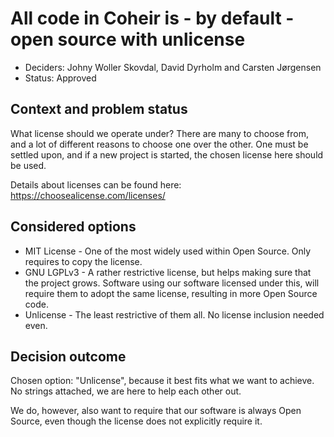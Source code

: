 # All code in Coheir is - by default - open source with unlicense

* Deciders: Johny Woller Skovdal, David Dyrholm and Carsten Jørgensen
* Status: Approved

## Context and problem status

What license should we operate under? There are many to choose from, and a lot of different reasons to choose one over the other. One must be settled upon, and if a new project is started, the chosen license here should be used.

Details about licenses can be found here: https://choosealicense.com/licenses/

## Considered options

* MIT License - One of the most widely used within Open Source. Only requires to copy the license.
* GNU LGPLv3 - A rather restrictive license, but helps making sure that the project grows. Software using our software licensed under this, will require them to adopt the same license, resulting in more Open Source code.
* Unlicense - The least restrictive of them all. No license inclusion needed even.

## Decision outcome

Chosen option: "Unlicense", because it best fits what we want to achieve. No strings attached, we are here to help each other out.

We do, however, also want to require that our software is always Open Source, even though the license does not explicitly require it.
